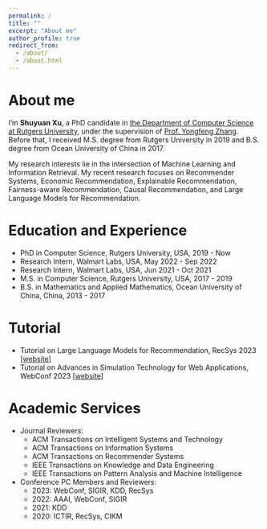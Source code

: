 ```yaml
---
permalink: /
title: ""
excerpt: "About me"
author_profile: true
redirect_from: 
  - /about/
  - /about.html
---
```




About me
======
I’m **Shuyuan Xu**, a PhD candidate in [the Department of Computer Science at Rutgers University](https://www.cs.rutgers.edu/), under the supervision of [Prof. Yongfeng Zhang](http://www.yongfeng.me/). Before that, I received M.S. degree from Rutgers University in 2019 and B.S. degree from Ocean University of China in 2017.

My research interests lie in the intersection of Machine Learning and Information Retrieval. My recent research focuses on Recommender Systems, Economic Recommendation, Explainable Recommendation, Fairness-aware Recommendation, Causal Recommendation, and Large Language Models for Recommendation. 

Education and Experience
======
- PhD in Computer Science, Rutgers University, USA, 2019 - Now
- Research Intern, Walmart Labs, USA, May 2022 - Sep 2022
- Research Intern, Walmart Labs, USA, Jun 2021 - Oct 2021
- M.S. in Computer Science, Rutgers University, USA, 2017 - 2019
- B.S. in Mathematics and Applied Mathematics, Ocean University of China, China, 2013 - 2017


Tutorial
======
- Tutorial on Large Language Models for Recommendation, RecSys 2023 [[website](https://llmrecsys.github.io/)]
- Tutorial on Advances in Simulation Technology for Web Applications, WebConf 2023 [[website](https://foundation4recsys.github.io/Tutorial-WWW23/)]


Academic Services
======
- Journal Reviewers:
  - ACM Transactions on Intelligent Systems and Technology  
  - ACM Transactions on Information Systems
  - ACM Transactions on Recommender Systems
  - IEEE Transactions on Knowledge and Data Engineering
  - IEEE Transactions on Pattern Analysis and Machine Intelligence
- Conference PC Members and Reviewers:
  - 2023: WebConf, SIGIR, KDD, RecSys
  - 2022: AAAI, WebConf, SIGIR
  - 2021: KDD
  - 2020: ICTIR, RecSys, CIKM
 
<script type="text/javascript" id="clustrmaps" src="//cdn.clustrmaps.com/map_v2.js?d=ThQd1zQgIFYYU0hPzPsBlx1cQPY0_2pWkHGTm5MNakA&cl=ffffff&w=a"></script>
